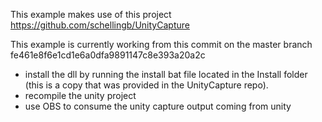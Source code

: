 This example makes use of this project
https://github.com/schellingb/UnityCapture

This example is currently working from this commit on the master branch
fe461e8f6e1cd1e6a0dfa9891147c8e393a20a2c

* install the dll by running the install bat file located in the Install folder (this is a copy that was provided in the UnityCapture repo).
* recompile the unity project
* use OBS to consume the unity capture output coming from unity

